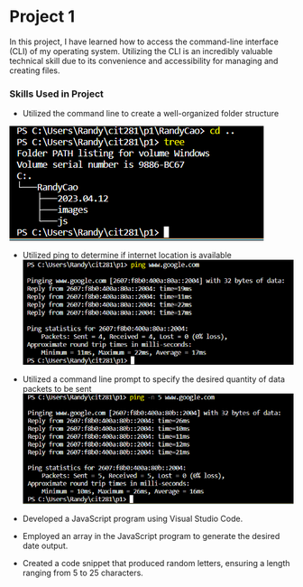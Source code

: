 # Project 1

In this project, I have learned how to access the command-line interface (CLI) of my operating system. 
Utilizing the CLI is an incredibly valuable technical skill due to its convenience and accessibility for managing and creating files.

### Skills Used in Project
 - Utilized the command line to create a well-organized folder structure

![im](images/p1-tree.png)


- Utilized ping to determine if internet location is available
![im](images/p1-break.png)


- Utilized a command line prompt to specify the desired quantity of data packets to be sent
![im](images/p1-ping.png)


- Developed a JavaScript program using Visual Studio Code.
- Employed an array in the JavaScript program to generate the desired date output.
- Created a code snippet that produced random letters, ensuring a length ranging from 5 to 25 characters.


